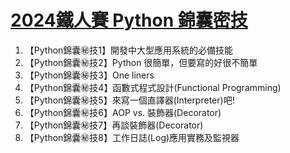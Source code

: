 # [2024鐵人賽 Python 錦囊密技](https://ithelp.ithome.com.tw/users/20001976/ironman/7769)
1. 【Python錦囊㊙️技1】開發中大型應用系統的必備技能
2. 【Python錦囊㊙️技2】Python 很簡單，但要寫的好很不簡單
3. 【Python錦囊㊙️技3】One liners
4. 【Python錦囊㊙️技4】函數式程式設計(Functional Programming)
5. 【Python錦囊㊙️技5】來寫一個直譯器(Interpreter)吧!
6. 【Python錦囊㊙️技6】AOP vs. 裝飾器(Decorator)
7. 【Python錦囊㊙️技7】再談裝飾器(Decorator)
8. 【Python錦囊㊙️技8】工作日誌(Log)應用實務及監視器

